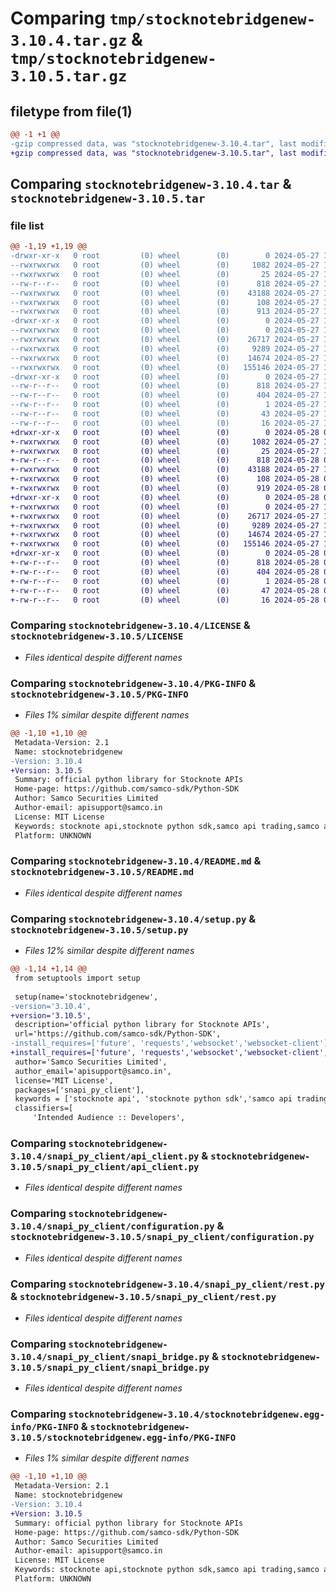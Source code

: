 # Comparing `tmp/stocknotebridgenew-3.10.4.tar.gz` & `tmp/stocknotebridgenew-3.10.5.tar.gz`

## filetype from file(1)

```diff
@@ -1 +1 @@
-gzip compressed data, was "stocknotebridgenew-3.10.4.tar", last modified: Mon May 27 13:56:11 2024, max compression
+gzip compressed data, was "stocknotebridgenew-3.10.5.tar", last modified: Tue May 28 05:18:22 2024, max compression
```

## Comparing `stocknotebridgenew-3.10.4.tar` & `stocknotebridgenew-3.10.5.tar`

### file list

```diff
@@ -1,19 +1,19 @@
-drwxr-xr-x   0 root         (0) wheel        (0)        0 2024-05-27 13:56:11.438347 stocknotebridgenew-3.10.4/
--rwxrwxrwx   0 root         (0) wheel        (0)     1082 2024-05-27 13:30:50.000000 stocknotebridgenew-3.10.4/LICENSE
--rwxrwxrwx   0 root         (0) wheel        (0)       25 2024-05-27 13:30:50.000000 stocknotebridgenew-3.10.4/MANIFEST.in
--rw-r--r--   0 root         (0) wheel        (0)      818 2024-05-27 13:56:11.438492 stocknotebridgenew-3.10.4/PKG-INFO
--rwxrwxrwx   0 root         (0) wheel        (0)    43188 2024-05-27 13:30:50.000000 stocknotebridgenew-3.10.4/README.md
--rwxrwxrwx   0 root         (0) wheel        (0)      108 2024-05-27 13:56:11.438712 stocknotebridgenew-3.10.4/setup.cfg
--rwxrwxrwx   0 root         (0) wheel        (0)      913 2024-05-27 13:55:41.000000 stocknotebridgenew-3.10.4/setup.py
-drwxr-xr-x   0 root         (0) wheel        (0)        0 2024-05-27 13:56:11.436884 stocknotebridgenew-3.10.4/snapi_py_client/
--rwxrwxrwx   0 root         (0) wheel        (0)        0 2024-05-27 13:30:50.000000 stocknotebridgenew-3.10.4/snapi_py_client/__init__.py
--rwxrwxrwx   0 root         (0) wheel        (0)    26717 2024-05-27 13:30:50.000000 stocknotebridgenew-3.10.4/snapi_py_client/api_client.py
--rwxrwxrwx   0 root         (0) wheel        (0)     9289 2024-05-27 13:31:39.000000 stocknotebridgenew-3.10.4/snapi_py_client/configuration.py
--rwxrwxrwx   0 root         (0) wheel        (0)    14674 2024-05-27 13:30:50.000000 stocknotebridgenew-3.10.4/snapi_py_client/rest.py
--rwxrwxrwx   0 root         (0) wheel        (0)   155146 2024-05-27 13:30:50.000000 stocknotebridgenew-3.10.4/snapi_py_client/snapi_bridge.py
-drwxr-xr-x   0 root         (0) wheel        (0)        0 2024-05-27 13:56:11.438249 stocknotebridgenew-3.10.4/stocknotebridgenew.egg-info/
--rw-r--r--   0 root         (0) wheel        (0)      818 2024-05-27 13:56:11.000000 stocknotebridgenew-3.10.4/stocknotebridgenew.egg-info/PKG-INFO
--rw-r--r--   0 root         (0) wheel        (0)      404 2024-05-27 13:56:11.000000 stocknotebridgenew-3.10.4/stocknotebridgenew.egg-info/SOURCES.txt
--rw-r--r--   0 root         (0) wheel        (0)        1 2024-05-27 13:56:11.000000 stocknotebridgenew-3.10.4/stocknotebridgenew.egg-info/dependency_links.txt
--rw-r--r--   0 root         (0) wheel        (0)       43 2024-05-27 13:56:11.000000 stocknotebridgenew-3.10.4/stocknotebridgenew.egg-info/requires.txt
--rw-r--r--   0 root         (0) wheel        (0)       16 2024-05-27 13:56:11.000000 stocknotebridgenew-3.10.4/stocknotebridgenew.egg-info/top_level.txt
+drwxr-xr-x   0 root         (0) wheel        (0)        0 2024-05-28 05:18:22.664446 stocknotebridgenew-3.10.5/
+-rwxrwxrwx   0 root         (0) wheel        (0)     1082 2024-05-27 13:30:50.000000 stocknotebridgenew-3.10.5/LICENSE
+-rwxrwxrwx   0 root         (0) wheel        (0)       25 2024-05-27 13:30:50.000000 stocknotebridgenew-3.10.5/MANIFEST.in
+-rw-r--r--   0 root         (0) wheel        (0)      818 2024-05-28 05:18:22.664533 stocknotebridgenew-3.10.5/PKG-INFO
+-rwxrwxrwx   0 root         (0) wheel        (0)    43188 2024-05-27 13:30:50.000000 stocknotebridgenew-3.10.5/README.md
+-rwxrwxrwx   0 root         (0) wheel        (0)      108 2024-05-28 05:18:22.664798 stocknotebridgenew-3.10.5/setup.cfg
+-rwxrwxrwx   0 root         (0) wheel        (0)      919 2024-05-28 05:18:09.000000 stocknotebridgenew-3.10.5/setup.py
+drwxr-xr-x   0 root         (0) wheel        (0)        0 2024-05-28 05:18:22.663036 stocknotebridgenew-3.10.5/snapi_py_client/
+-rwxrwxrwx   0 root         (0) wheel        (0)        0 2024-05-27 13:30:50.000000 stocknotebridgenew-3.10.5/snapi_py_client/__init__.py
+-rwxrwxrwx   0 root         (0) wheel        (0)    26717 2024-05-27 13:30:50.000000 stocknotebridgenew-3.10.5/snapi_py_client/api_client.py
+-rwxrwxrwx   0 root         (0) wheel        (0)     9289 2024-05-27 13:31:39.000000 stocknotebridgenew-3.10.5/snapi_py_client/configuration.py
+-rwxrwxrwx   0 root         (0) wheel        (0)    14674 2024-05-27 13:30:50.000000 stocknotebridgenew-3.10.5/snapi_py_client/rest.py
+-rwxrwxrwx   0 root         (0) wheel        (0)   155146 2024-05-27 13:30:50.000000 stocknotebridgenew-3.10.5/snapi_py_client/snapi_bridge.py
+drwxr-xr-x   0 root         (0) wheel        (0)        0 2024-05-28 05:18:22.664327 stocknotebridgenew-3.10.5/stocknotebridgenew.egg-info/
+-rw-r--r--   0 root         (0) wheel        (0)      818 2024-05-28 05:18:22.000000 stocknotebridgenew-3.10.5/stocknotebridgenew.egg-info/PKG-INFO
+-rw-r--r--   0 root         (0) wheel        (0)      404 2024-05-28 05:18:22.000000 stocknotebridgenew-3.10.5/stocknotebridgenew.egg-info/SOURCES.txt
+-rw-r--r--   0 root         (0) wheel        (0)        1 2024-05-28 05:18:22.000000 stocknotebridgenew-3.10.5/stocknotebridgenew.egg-info/dependency_links.txt
+-rw-r--r--   0 root         (0) wheel        (0)       47 2024-05-28 05:18:22.000000 stocknotebridgenew-3.10.5/stocknotebridgenew.egg-info/requires.txt
+-rw-r--r--   0 root         (0) wheel        (0)       16 2024-05-28 05:18:22.000000 stocknotebridgenew-3.10.5/stocknotebridgenew.egg-info/top_level.txt
```

### Comparing `stocknotebridgenew-3.10.4/LICENSE` & `stocknotebridgenew-3.10.5/LICENSE`

 * *Files identical despite different names*

### Comparing `stocknotebridgenew-3.10.4/PKG-INFO` & `stocknotebridgenew-3.10.5/PKG-INFO`

 * *Files 1% similar despite different names*

```diff
@@ -1,10 +1,10 @@
 Metadata-Version: 2.1
 Name: stocknotebridgenew
-Version: 3.10.4
+Version: 3.10.5
 Summary: official python library for Stocknote APIs
 Home-page: https://github.com/samco-sdk/Python-SDK
 Author: Samco Securities Limited
 Author-email: apisupport@samco.in
 License: MIT License
 Keywords: stocknote api,stocknote python sdk,samco api trading,samco algo trading,stock markets samco
 Platform: UNKNOWN
```

### Comparing `stocknotebridgenew-3.10.4/README.md` & `stocknotebridgenew-3.10.5/README.md`

 * *Files identical despite different names*

### Comparing `stocknotebridgenew-3.10.4/setup.py` & `stocknotebridgenew-3.10.5/setup.py`

 * *Files 12% similar despite different names*

```diff
@@ -1,14 +1,14 @@
 from setuptools import setup
 
 setup(name='stocknotebridgenew',
-version='3.10.4',
+version='3.10.5',
 description='official python library for Stocknote APIs',
 url='https://github.com/samco-sdk/Python-SDK',
-install_requires=['future', 'requests','websocket','websocket-client'],
+install_requires=['future', 'requests','websocket','websocket-client','six'],
 author='Samco Securities Limited',
 author_email='apisupport@samco.in',
 license='MIT License',
 packages=['snapi_py_client'],
 keywords = ['stocknote api', 'stocknote python sdk','samco api trading','samco algo trading', 'stock markets samco'],
 classifiers=[
     'Intended Audience :: Developers',
```

### Comparing `stocknotebridgenew-3.10.4/snapi_py_client/api_client.py` & `stocknotebridgenew-3.10.5/snapi_py_client/api_client.py`

 * *Files identical despite different names*

### Comparing `stocknotebridgenew-3.10.4/snapi_py_client/configuration.py` & `stocknotebridgenew-3.10.5/snapi_py_client/configuration.py`

 * *Files identical despite different names*

### Comparing `stocknotebridgenew-3.10.4/snapi_py_client/rest.py` & `stocknotebridgenew-3.10.5/snapi_py_client/rest.py`

 * *Files identical despite different names*

### Comparing `stocknotebridgenew-3.10.4/snapi_py_client/snapi_bridge.py` & `stocknotebridgenew-3.10.5/snapi_py_client/snapi_bridge.py`

 * *Files identical despite different names*

### Comparing `stocknotebridgenew-3.10.4/stocknotebridgenew.egg-info/PKG-INFO` & `stocknotebridgenew-3.10.5/stocknotebridgenew.egg-info/PKG-INFO`

 * *Files 1% similar despite different names*

```diff
@@ -1,10 +1,10 @@
 Metadata-Version: 2.1
 Name: stocknotebridgenew
-Version: 3.10.4
+Version: 3.10.5
 Summary: official python library for Stocknote APIs
 Home-page: https://github.com/samco-sdk/Python-SDK
 Author: Samco Securities Limited
 Author-email: apisupport@samco.in
 License: MIT License
 Keywords: stocknote api,stocknote python sdk,samco api trading,samco algo trading,stock markets samco
 Platform: UNKNOWN
```

